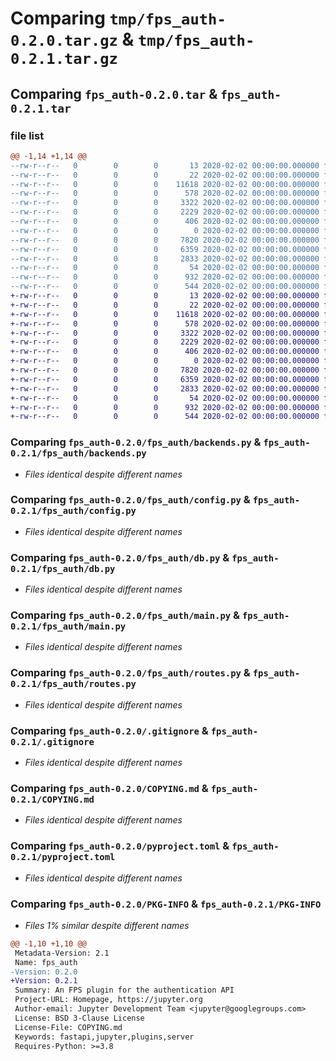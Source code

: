 # Comparing `tmp/fps_auth-0.2.0.tar.gz` & `tmp/fps_auth-0.2.1.tar.gz`

## Comparing `fps_auth-0.2.0.tar` & `fps_auth-0.2.1.tar`

### file list

```diff
@@ -1,14 +1,14 @@
--rw-r--r--   0        0        0       13 2020-02-02 00:00:00.000000 fps_auth-0.2.0/MANIFEST.in
--rw-r--r--   0        0        0       22 2020-02-02 00:00:00.000000 fps_auth-0.2.0/fps_auth/__init__.py
--rw-r--r--   0        0        0    11618 2020-02-02 00:00:00.000000 fps_auth-0.2.0/fps_auth/backends.py
--rw-r--r--   0        0        0      578 2020-02-02 00:00:00.000000 fps_auth-0.2.0/fps_auth/config.py
--rw-r--r--   0        0        0     3322 2020-02-02 00:00:00.000000 fps_auth-0.2.0/fps_auth/db.py
--rw-r--r--   0        0        0     2229 2020-02-02 00:00:00.000000 fps_auth-0.2.0/fps_auth/main.py
--rw-r--r--   0        0        0      406 2020-02-02 00:00:00.000000 fps_auth-0.2.0/fps_auth/models.py
--rw-r--r--   0        0        0        0 2020-02-02 00:00:00.000000 fps_auth-0.2.0/fps_auth/py.typed
--rw-r--r--   0        0        0     7820 2020-02-02 00:00:00.000000 fps_auth-0.2.0/fps_auth/routes.py
--rw-r--r--   0        0        0     6359 2020-02-02 00:00:00.000000 fps_auth-0.2.0/.gitignore
--rw-r--r--   0        0        0     2833 2020-02-02 00:00:00.000000 fps_auth-0.2.0/COPYING.md
--rw-r--r--   0        0        0       54 2020-02-02 00:00:00.000000 fps_auth-0.2.0/README.md
--rw-r--r--   0        0        0      932 2020-02-02 00:00:00.000000 fps_auth-0.2.0/pyproject.toml
--rw-r--r--   0        0        0      544 2020-02-02 00:00:00.000000 fps_auth-0.2.0/PKG-INFO
+-rw-r--r--   0        0        0       13 2020-02-02 00:00:00.000000 fps_auth-0.2.1/MANIFEST.in
+-rw-r--r--   0        0        0       22 2020-02-02 00:00:00.000000 fps_auth-0.2.1/fps_auth/__init__.py
+-rw-r--r--   0        0        0    11618 2020-02-02 00:00:00.000000 fps_auth-0.2.1/fps_auth/backends.py
+-rw-r--r--   0        0        0      578 2020-02-02 00:00:00.000000 fps_auth-0.2.1/fps_auth/config.py
+-rw-r--r--   0        0        0     3322 2020-02-02 00:00:00.000000 fps_auth-0.2.1/fps_auth/db.py
+-rw-r--r--   0        0        0     2229 2020-02-02 00:00:00.000000 fps_auth-0.2.1/fps_auth/main.py
+-rw-r--r--   0        0        0      406 2020-02-02 00:00:00.000000 fps_auth-0.2.1/fps_auth/models.py
+-rw-r--r--   0        0        0        0 2020-02-02 00:00:00.000000 fps_auth-0.2.1/fps_auth/py.typed
+-rw-r--r--   0        0        0     7820 2020-02-02 00:00:00.000000 fps_auth-0.2.1/fps_auth/routes.py
+-rw-r--r--   0        0        0     6359 2020-02-02 00:00:00.000000 fps_auth-0.2.1/.gitignore
+-rw-r--r--   0        0        0     2833 2020-02-02 00:00:00.000000 fps_auth-0.2.1/COPYING.md
+-rw-r--r--   0        0        0       54 2020-02-02 00:00:00.000000 fps_auth-0.2.1/README.md
+-rw-r--r--   0        0        0      932 2020-02-02 00:00:00.000000 fps_auth-0.2.1/pyproject.toml
+-rw-r--r--   0        0        0      544 2020-02-02 00:00:00.000000 fps_auth-0.2.1/PKG-INFO
```

### Comparing `fps_auth-0.2.0/fps_auth/backends.py` & `fps_auth-0.2.1/fps_auth/backends.py`

 * *Files identical despite different names*

### Comparing `fps_auth-0.2.0/fps_auth/config.py` & `fps_auth-0.2.1/fps_auth/config.py`

 * *Files identical despite different names*

### Comparing `fps_auth-0.2.0/fps_auth/db.py` & `fps_auth-0.2.1/fps_auth/db.py`

 * *Files identical despite different names*

### Comparing `fps_auth-0.2.0/fps_auth/main.py` & `fps_auth-0.2.1/fps_auth/main.py`

 * *Files identical despite different names*

### Comparing `fps_auth-0.2.0/fps_auth/routes.py` & `fps_auth-0.2.1/fps_auth/routes.py`

 * *Files identical despite different names*

### Comparing `fps_auth-0.2.0/.gitignore` & `fps_auth-0.2.1/.gitignore`

 * *Files identical despite different names*

### Comparing `fps_auth-0.2.0/COPYING.md` & `fps_auth-0.2.1/COPYING.md`

 * *Files identical despite different names*

### Comparing `fps_auth-0.2.0/pyproject.toml` & `fps_auth-0.2.1/pyproject.toml`

 * *Files identical despite different names*

### Comparing `fps_auth-0.2.0/PKG-INFO` & `fps_auth-0.2.1/PKG-INFO`

 * *Files 1% similar despite different names*

```diff
@@ -1,10 +1,10 @@
 Metadata-Version: 2.1
 Name: fps_auth
-Version: 0.2.0
+Version: 0.2.1
 Summary: An FPS plugin for the authentication API
 Project-URL: Homepage, https://jupyter.org
 Author-email: Jupyter Development Team <jupyter@googlegroups.com>
 License: BSD 3-Clause License
 License-File: COPYING.md
 Keywords: fastapi,jupyter,plugins,server
 Requires-Python: >=3.8
```

